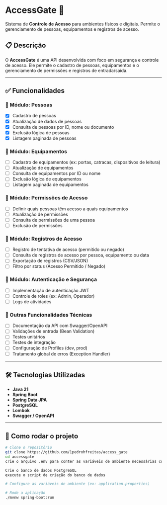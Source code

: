 # AccessGate 🚪

Sistema de **Controle de Acesso** para ambientes físicos e digitais. Permite o gerenciamento de pessoas, equipamentos e registros de acesso.

## 📋 Descrição

O **AccessGate** é uma API desenvolvida com foco em segurança e controle de acesso. Ele permite o cadastro de pessoas, equipamentos e o gerenciamento de permissões e registros de entrada/saída.

---

## ✅ Funcionalidades

### 📌 Módulo: Pessoas
- [X] Cadastro de pessoas
- [X] Atualização de dados de pessoas
- [X] Consulta de pessoas por ID, nome ou documento
- [X] Exclusão lógica de pessoas
- [X] Listagem paginada de pessoas

### 📌 Módulo: Equipamentos
- [ ] Cadastro de equipamentos (ex: portas, catracas, dispositivos de leitura)
- [ ] Atualização de equipamentos
- [ ] Consulta de equipamentos por ID ou nome
- [ ] Exclusão lógica de equipamentos
- [ ] Listagem paginada de equipamentos

### 📌 Módulo: Permissões de Acesso
- [ ] Definir quais pessoas têm acesso a quais equipamentos
- [ ] Atualização de permissões
- [ ] Consulta de permissões de uma pessoa
- [ ] Exclusão de permissões

### 📌 Módulo: Registros de Acesso
- [ ] Registro de tentativa de acesso (permitido ou negado)
- [ ] Consulta de registros de acesso por pessoa, equipamento ou data
- [ ] Exportação de registros (CSV/JSON)
- [ ] Filtro por status (Acesso Permitido / Negado)

### 📌 Módulo: Autenticação e Segurança
- [ ] Implementação de autenticação JWT
- [ ] Controle de roles (ex: Admin, Operador)
- [ ] Logs de atividades

### 📌 Outras Funcionalidades Técnicas
- [ ] Documentação da API com Swagger/OpenAPI
- [ ] Validações de entrada (Bean Validation)
- [ ] Testes unitários
- [ ] Testes de integração
- [ ] Configuração de Profiles (dev, prod)
- [ ] Tratamento global de erros (Exception Handler)

---

## 🛠️ Tecnologias Utilizadas

- **Java 21**
- **Spring Boot**
- **Spring Data JPA**
- **PostgreSQL**
- **Lombok**
- **Swagger / OpenAPI**

---

## 🚀 Como rodar o projeto

```bash
# Clone o repositório
git clone https://github.com/1pedrohfreitas/access_gate
cd accessgate
crie o arquivo .env para conter as variáveis de ambiente necessárias com base no arquivo .env.example

Crie o banco de dados PostgreSQL
execute o script de criação do banco de dados

# Configure as variáveis de ambiente (ex: application.properties)

# Rode a aplicação
./mvnw spring-boot:run
